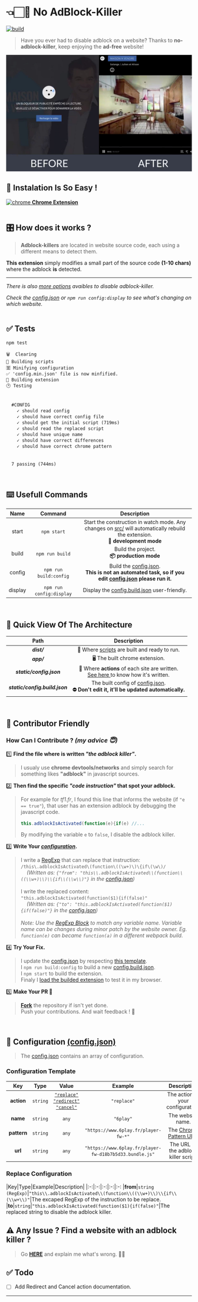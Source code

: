# 👈🏻🚫 No AdBlock-Killer
[![build](https://travis-ci.org/lucasmrdt/no-adb-killer.svg?branch=master)](https://travis-ci.org/lucasmrdt/no-adb-killer)

> Have you ever had to disable adblock on a website? Thanks to **no-adblock-killer**, keep enjoying the **ad-free** website!

[![IMAGE ALT TEXT HERE](static/img/screenshot.jpg)](https://www.youtube.com/watch?time_continue=2&v=tZyNCz8wsdk)

## 🎉 Instalation Is So Easy !
[![chrome](https://avatars3.githubusercontent.com/u/1778935?s=12&v=4) **Chrome Extension**]()
<br>
<br>

## 🎛 How does it works ?
> **Adblock-killers** are located in website source code, each using a different means to detect them.

**This extension** simply modifies a small part of the source code **(1-10 chars)** where the adblock **is** detected.

---

*There is also [more options](#configuration) avaibles to disable adblock-killer.*

*Check the [config.json](static/config.json) or `npm run config:display` to see what's changing on which website.*
<br>
<br>


## ✅ Tests
```bash
npm test
```
```
🗑  Clearing
📝 Building scripts
🈺 Minifying configuration
✅ 'config.min.json' file is now minfified.
📎 Building extension
🕑 Testing


  #CONFIG
    ✓ should read config
    ✓ should have correct config file
    ✓ should get the initial script (719ms)
    ✓ should read the replaced script
    ✓ should have unique name
    ✓ should have correct differences
    ✓ should have correct chrome pattern


  7 passing (744ms)
```
<br>

## ⌨️ Usefull Commands
|Name|Command|Description|
|:-:|:-:|:-:|
|start|`npm start`|Start the construction in watch mode. Any changes on [src/](src/) will automatically rebuild the extension.<br>**🔧 development mode**|
|build|`npm run build`|Build the project.<br>**📦 production mode**|
|config|`npm run build:config`|Build the [config.json](static/config.json). <br>**This is not an automated task, so if you edit [config.json](static/config.json) please run it.**|
|display|`npm run config:display`|Display the [config.build.json](static/config.build.json) user-friendly.|
<br>

## 👀 Quick View Of The Architecture
|Path|Description|
|:-:|:-:|
|***dist/***|📝 Where [scripts](src/scripts) are built and ready to run.|
|***app/***|🖥 The built chrome extension.|
|***static/config.json***|💾 Where **actions** of each site are written.<br>[See here ](#tests) to know how it's written.|
| ***static/config.build.json***|The built config of [config.json](static/config.json).<br>**⛔️ Don't edit it, it'll be updated automatically.**|
<br>

## 🌈 Contributor Friendly
### How Can I Contribute ? *(my advice 😇)*
1️⃣ **Find the file where is written *"the adblock killer"*.**<br>
> I usualy use **chrome devtools/networks** and simply search for something likes **"adblock"** in javascript sources.

2️⃣ **Then find the specific *"code instruction"* that spot your adblock.**
> For example for *tf1.fr*, I found this line that informs the website (if `"e == true"`), that user has an extension adblock by debugging the javascript code.
> ```javascript
> this.adblockIsActivated(function(e){if(e) //...
> ```
> By modifying the variable `e` to `false`, I disable the adblock killer.

3️⃣ **Write Your *[configuration]()*.**
> I write a [RegExp](https://developer.mozilla.org/en-US/docs/Web/JavaScript/Reference/Global_Objects/RegExp) that can replace that instruction: <br>
> `/this\.adblockIsActivated\(function\((\w+)\)\{if\(\w\)/` <br>
> &nbsp; &nbsp; *(Written as: `{"from": "this\\.adblockIsActivated\\(function\\((\\w+)\\)\\{if\\(\\w\\)"}` in the [config.json](static/config.json))* <br><br>
> I write the replaced content: <br>
> `"this.adblockIsActivated(function($1){if(false)"` <br>
> &nbsp; &nbsp; *(Written as: `{"to": "this.adblockIsActivated(function($1){if(false)"}` in the [config.json](static/config.json))* <br><br>
> *Note: Use the [RegExp Block](https://developer.mozilla.org/en-US/docs/Web/JavaScript/Guide/Regular_Expressions#Using_parenthesized_substring_matches_2) to match any variable name. Variable name can be changes during minor patch by the website owner. Eg. `function(e)` can became `function(a)` in a different webpack build.*

4️⃣ **Try Your Fix.**
> I update the [config.json](static/config.json) by respecting [this template]().<br>
> I `npm run build:config` to build a new [config.build.json](static/config.build.json).<br>
> I `npm start` to build the extension.<br>
> Finaly I [load the builded extension](https://developer.chrome.com/extensions/getstarted#manifest) to test it in my browser.

5️⃣ **Make Your PR 🙂**
> **[Fork](https://github.com/login?return_to=%2Flucasmrdt%2Fno-adb-killer)** the repository if isn't yet done. <br>
> Push your contributions. And wait feedback ! 🎉 <br>

<br>

## <a id="configuration"></a>📃 Configuration [(config.json)](static/config.json)
> The [config.json](static/config.json) contains an array of configuration.
### Configuration Template
|Key|Type|Value|Example|Description|
|:-:|:-:|:-:|:-:|:-:
|**action**|`string`|[`"replace"`](#configuration-replace)<br>[`"redirect"`](#todo-redirect-cancel)<br>[`"cancel"`](#todo-redirect-cancel)|`"replace"`|The action of your configuration.
|**name**|`string`|`any`|`"6play"`|The website name.
|**pattern**|`string`|`any`|`"https://www.6play.fr/player-fw-*"`|The [Chrome Pattern URL](https://developer.chrome.com/apps/match_patterns).
|**url**|`string`|`any`|`"https://www.6play.fr/player-fw-d18b7b5d33.bundle.js"`|The URL of the adblock killer script.

### <a id="configuration-replace"></a>Replace Configuration
|Key|Type|Example|Description|
|:-:|:-:|:-:|:-:|:-:
|**from**|`string (RegExp)`|`"this\\.adblockIsActivated\\(function\\((\\w+)\\)\\{if\\(\\w+\\)"`|The excaped RegExp of the instruction to be replace.
|**to**|`string`|`"this.adblockIsActivated(function($1){if(false)"`|The replaced string to disable the adblock killer.


## ⚠️ Any Issue ? Find a website with an adblock killer ?
> Go **[HERE](https://github.com/lucasmrdt/no-adb-killer/issues)** and explain me what's wrong. 🤙🏻


## ✅ Todo
- [ ] <a id="todo-redirect-cancel"></a>Add Redirect and Cancel action documentation.

****
